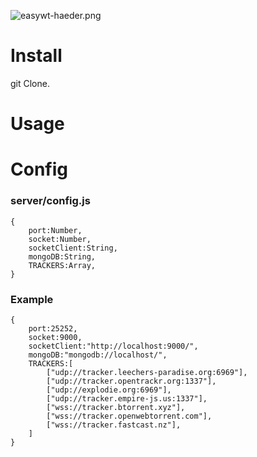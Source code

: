 ![easywt-haeder.png](easywt-haeder.png)  

# Install
git Clone.

# Usage


# Config

### server/config.js
```
{
    port:Number,
    socket:Number,
    socketClient:String,
    mongoDB:String,
    TRACKERS:Array, 
}
```
### Example
```
{
    port:25252,
    socket:9000,
    socketClient:"http://localhost:9000/",
    mongoDB:"mongodb://localhost/",
    TRACKERS:[
        ["udp://tracker.leechers-paradise.org:6969"],
        ["udp://tracker.opentrackr.org:1337"],
        ["udp://explodie.org:6969"],
        ["udp://tracker.empire-js.us:1337"],
        ["wss://tracker.btorrent.xyz"],
        ["wss://tracker.openwebtorrent.com"],
        ["wss://tracker.fastcast.nz"],
    ]
}
``` 